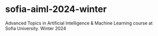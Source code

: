# sofia-aiml-2024-winter
Advanced Topics in Artificial Intelligence &amp; Machine Learning course at Sofia University. Winter 2024
